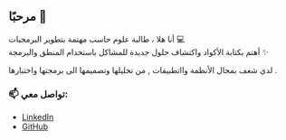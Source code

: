 ## مرحبًا 👋

أنا هلا ، طالبة علوم حاسب مهتمة بتطوير البرمجيات 💻  
أهتم بكتابة الأكواد واكتشاف حلول جديدة للمشاكل باستخدام المنطق والبرمجة ✨

لدي شغف بمجال الأنظمة وااتطبيقات , من تحليلها وتصميمها الى برمجتها واختبارها .

### 📫 تواصل معي:
- [LinkedIn](https://www.linkedin.com/in/hala-ab-1b9a50330)
- [GitHub](https://github.com/hala251)

